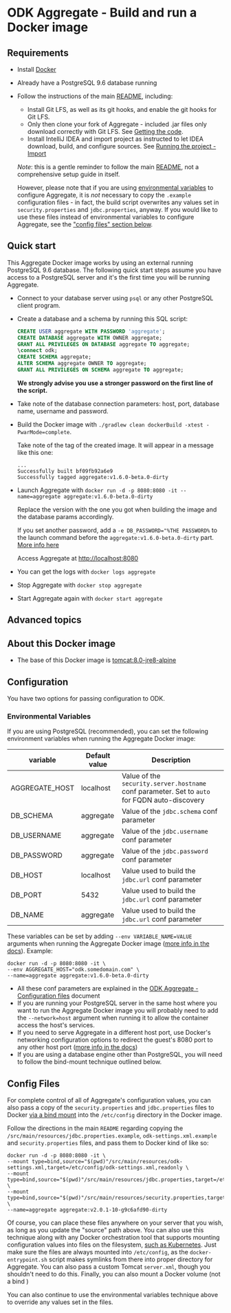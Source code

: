 # ODK Aggregate - Build and run a Docker image

## Requirements

- Install [Docker](https://www.docker.com)
- Already have a PostgreSQL 9.6 database running
- Follow the instructions of the main [README](https://github.com/getodk/aggregate), including:
  - Install Git LFS, as well as its git hooks, and enable the git hooks for Git LFS.
  - Only then clone your fork of Aggregate - included .jar files only download correctly with Git LFS. See [Getting the code](https://github.com/getodk/aggregate#getting-the-code).
  - Install IntelliJ IDEA and import project as instructed to let IDEA download, build, and configure sources. See [Running the project - Import](https://github.com/getodk/aggregate#import)

  *Note*: this is a gentle reminder to follow the main [README](https://github.com/getodk/aggregate), not a comprehensive setup guide in itself.

  However, please note that if you are using [environmental variables](#Environmental-Variables) to configure Aggregate, it is _not_ necessary to copy the `.example` configuration files - in fact, the build script overwrites any values set in `security.properties` and `jdbc.properties`, anyway. If you would like to use these files instead of environmental variables to configure Aggregate, see the ["config files" section below](#config-files).

## Quick start

This Aggregate Docker image works by using an external running PostgreSQL 9.6 database. The following quick start steps assume you have access to a PostgreSQL server and it's the first time you will be running Aggregate.

- Connect to your database server using `psql` or any other PostgreSQL client program.

- Create a database and a schema by running this SQL script:

  ```sql
  CREATE USER aggregate WITH PASSWORD 'aggregate';
  CREATE DATABASE aggregate WITH OWNER aggregate;
  GRANT ALL PRIVILEGES ON DATABASE aggregate TO aggregate;
  \connect odk;
  CREATE SCHEMA aggregate;
  ALTER SCHEMA aggregate OWNER TO aggregate;
  GRANT ALL PRIVILEGES ON SCHEMA aggregate TO aggregate;
  ```

  **We strongly advise you use a stronger password on the first line of the script.**

- Take note of the database connection parameters: host, port, database name, username and password.

- Build the Docker image with `./gradlew clean dockerBuild -xtest -PwarMode=complete`.

  Take note of the tag of the created image. It will appear in a message like this one:

  ```
  ...
  Successfully built bf09fb92a6e9
  Successfully tagged aggregate:v1.6.0-beta.0-dirty
  ```

- Launch Aggregate with `docker run -d -p 8080:8080 -it --name=aggregate aggregate:v1.6.0-beta.0-dirty`

  Replace the version with the one you got when building the image and the database params accordingly.

  If you set another password, add a `-e DB_PASSWORD="%THE PASSWORD%` to the launch command before the `aggregate:v1.6.0-beta.0-dirty` part. [More info here](#configuration-parameters)

  Access Aggregate at [http://localhost:8080](http://localhost:8080)

- You can get the logs with `docker logs aggregate`

- Stop Aggregate with `docker stop aggregate`

- Start Aggregate again with `docker start aggregate`

## Advanced topics

## About this Docker image

- The base of this Docker image is [tomcat:8.0-jre8-alpine](https://github.com/docker-library/repo-info/blob/master/repos/tomcat/remote/8.0-jre8-alpine.md)


## Configuration

You have two options for passing configuration to ODK.

### Environmental Variables
If you are using PostgreSQL (recommended), you can set the following environment variables when running the Aggregate Docker image:

| variable | Default value | Description |
| --- | --- | --- |
| AGGREGATE_HOST | localhost | Value of the `security.server.hostname` conf parameter. Set to `auto` for FQDN auto-discovery |
| DB_SCHEMA | aggregate | Value of the `jdbc.schema` conf parameter |
| DB_USERNAME | aggregate | Value of the `jdbc.username` conf parameter |
| DB_PASSWORD | aggregate | Value of the `jdbc.password` conf parameter |
| DB_HOST | localhost | Value used to build the `jdbc.url` conf parameter |
| DB_PORT | 5432 | Value used to build the `jdbc.url` conf parameter |
| DB_NAME | aggregate | Value used to build the `jdbc.url` conf parameter |

  These variables can be set by adding `--env VARIABLE_NAME=VALUE` arguments when running the Aggregate Docker image ([more info in the docs](https://docs.docker.com/docker-cloud/getting-started/deploy-app/6_define_environment_variables/#python-quickstart)). Example:

  ```shell
  docker run -d -p 8080:8080 -it \
  --env AGGREGATE_HOST="odk.somedomain.com" \
  --name=aggregate aggregate:v1.6.0-beta.0-dirty
  ```

- All these conf parameters are explained in the [ODK Aggregate - Configuration files](./aggregate-config.md) document
- If you are running your PostgreSQL server in the same host where you want to run the Aggregate Docker image you will probably need to add the `--network=host` argument when running it to allow the container access the host's services.
- If you need to serve Aggregate in a different host port, use Docker's networking configuration options to redirect the guest's 8080 port to any other host port ([more info in the docs](https://docs.docker.com/config/containers/container-networking/))
- If you are using a database engine other than PostgreSQL, you will need to follow the bind-mount technique outlined below.

## Config Files

For complete control of all of Aggregate's configuration values, you can also pass a copy of the `security.properties` and `jdbc.properties` files to Docker [via a bind mount](https://docs.docker.com/storage/bind-mounts/) into the `/etc/config` directory in the Docker image.

Follow the directions in the main `README` regarding copying the `/src/main/resources/jdbc.properties.example`, `odk-settings.xml.example` and `security.properties` files, and pass them to Docker kind of like so:

```shell
docker run -d -p 8080:8080 -it \
--mount type=bind,source="$(pwd)"/src/main/resources/odk-settings.xml,target=/etc/config/odk-settings.xml,readonly \
--mount type=bind,source="$(pwd)"/src/main/resources/jdbc.properties,target=/etc/config/jdbc.properties,readonly \
--mount type=bind,source="$(pwd)"/src/main/resources/security.properties,target=/etc/config/security.properties,readonly \
--name=aggregate aggregate:v2.0.1-10-g9c6afd90-dirty
```

Of course, you can place these files anywhere on your server that you wish, as long as you update the "source" path above. You can also use this technique along with any Docker orchestration tool that supports mounting configuration values into files on the filesystem, [such as Kubernetes](https://kubernetes.io/docs/tasks/configure-pod-container/configure-pod-configmap/#populate-a-volume-with-data-stored-in-a-configmap). Just make sure the files are always mounted into `/etc/config`, as the `docker-entrypoint.sh` script makes symlinks from there into proper directory for Aggregate. You can also pass a custom Tomcat `server.xml`, though you shouldn't need to do this. Finally, you can also mount a Docker volume (not a bind )

You can also continue to use the environmental variables technique above to override any values set in the files.
